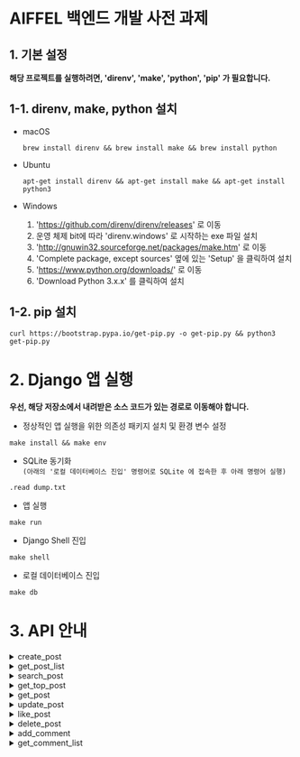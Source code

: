 # AIFFEL 백엔드 개발 사전 과제

## 1. 기본 설정

**해당 프로젝트를 실행하려면, 'direnv', 'make', 'python', 'pip' 가 필요합니다.**

## 1-1. direnv, make, python 설치

- macOS
    ```
    brew install direnv && brew install make && brew install python
    ```

- Ubuntu
    ```
    apt-get install direnv && apt-get install make && apt-get install python3
    ```

- Windows
    1. 'https://github.com/direnv/direnv/releases' 로 이동
    2. 운영 체제 bit에 따라 'direnv.windows' 로 시작하는 exe 파일 설치
    3. 'http://gnuwin32.sourceforge.net/packages/make.htm' 로 이동
    4. 'Complete package, except sources' 옆에 있는 'Setup' 을 클릭하여 설치
    5. 'https://www.python.org/downloads/' 로 이동
    6. 'Download Python 3.x.x' 를 클릭하여 설치

## 1-2. pip 설치

```
curl https://bootstrap.pypa.io/get-pip.py -o get-pip.py && python3 get-pip.py
```

# 2. Django 앱 실행

**우선, 해당 저장소에서 내려받은 소스 코드가 있는 경로로 이동해야 합니다.**

- 정상적인 앱 실행을 위한 의존성 패키지 설치 및 환경 변수 설정

```
make install && make env
```

- SQLite 동기화  
  `(아래의 '로컬 데이터베이스 진입' 명령어로 SQLite 에 접속한 후 아래 명령어 실행)`

```
.read dump.txt
```

- 앱 실행

```
make run
```

- Django Shell 진입

```
make shell
```

- 로컬 데이터베이스 진입

```
make db
```

# 3. API 안내

<details><summary>create_post</summary>

```
질문(게시글) 생성 요청을 받아, 처리하는 엔드포인트입니다.
```

- URL(endpoint)

```
/service/post/create/
```

- Method

```
POST
```

- URL Params

```
None
```

- Request Header

```
Authorization: <token from signin response>
```

- Sample Call

```
curl  -XGET "http://localhost:8000/service/post/create/" \
      -X "POST" \
      -H "Authorization: eyJ0eXAiOiJKV1QiLCJhbGciOiJIUzI1NiJ9.eyJ1c2VyX2lkIjoxfQ.7LCrddETrRL6H7JcXYigQORpm5559EJOmPknKwrILF4" \
      -d "{ \
          \"title\" : \"curl 요청으로 생성된 게시글입니다.\", \
          \"content\" : \"curl 요청으로 생성된 게시글의 본문 내용입니다.\" \
      }"
```

- Success Response

```
code = 201
body = {"message": "successfully created post."}
```

- Error Response

```
> case 1

code = 400
body = {"message": "this method is not allowed."}

> case 2

code = 401
body = {"message": "token is not valid."}

> case 3

code = 400
body = {"message": "there is problem with the request body."}

> case 4

code = 400
body = {"message": "'title' is not provided."}

> case 5

code = 400
body = {"message": "'content' is not provided."}
```

</details>

<details><summary>get_post_list</summary>

```
질문(게시글) 목록 확인 요청을 받아, 처리하는 엔드포인트입니다.
```

- URL(endpoint)

```
/service/posts/
```

- Method

```
GET
```

- URL Params

```
None
```

- Request Header

```
None
```

- Sample Call

```
echo "$(curl -XGET "http://localhost:8000/service/posts/")"
```

- Success Response

```
code = 200
body = {
  "posts": [
    {
      "id": <게시글 pk>,
      "title": <게시글 제목>,
      "created_at": <게시글 작성일>,
      "author_id": <작성자 pk>,
      "author_nickname": <작성자 닉네임>,
      "likes": <좋아요 수>,
      "comments": <댓글 수>
    },
    ...
  ]
}
```

- Error Response

```
> case 1

code = 400
body = {"message": "this method is not allowed."}
```

</details>

<details><summary>search_post</summary>

```
질문(게시글) 검색 요청을 받아, 처리하는 엔드포인트입니다.
```

- URL(endpoint)

```
/service/post/search/
```

- Method

```
POST
```

- URL Params

```
None
```

- Request Header

```
None
```

- Sample Call

```
echo "$(curl  -XGET "http://localhost:8000/service/post/search/" \
      -X "POST" \
      -d "{ \
          \"type\" : \"title\", \
          \"keyword\" : \"curl 요청\" \
      }"
)"
```

- Success Response

```
code = 200
body = {
  "posts": [
    {
      "id": <게시글 pk>,
      "title": <게시글 제목>,
      "created_at": <게시글 작성일>,
      "author_id": <작성자 pk>,
      "author_nickname": <작성자 닉네임>,
      "likes": <좋아요 수>,
      "comments": <댓글 수>
    },
    ...
  ]
}
```

- Error Response

```
> case 1

code = 400
body = {"message": "this method is not allowed."}

> case 2

code = 400
body = {"message": "there is problem with the request body."}

> case 3

code = 400
body = {"message": "'type' is not provided."}

> case 4

code = 400
body = {"message": "'keyword' is not provided."}

> case 5

code = 400
body = {"message": "this search type is not supported."}
```

</details>

<details><summary>get_top_post</summary>

```
이번 달(조회 시점 기준) 의 최고 인기 질문(게시글) 에 대한 요청을 받아, 처리하는 엔드포인트입니다.
```

- URL(endpoint)

```
/service/post/top/
```

- Method

```
GET
```

- URL Params

```
None
```

- Request Header

```
None
```

- Sample Call

```
echo "$(curl  -XGET "http://localhost:8000/service/post/top/")"
```

- Success Response

```
code = 200
body = {
  "post": {
    "id": <게시글 pk>,
    "title": <게시글 제목>,
    "created_at": <게시글 작성일>,
    "updated_at": <게시글 수정일>,
    "author_id": <작성자 pk>,
    "author_nickname": <작성자 닉네임>,
    "likes": <좋아요 수>,
    "comments": <댓글 수>,
    "month": <집계 기준 달>
  }
}
```

- Error Response

```
> case 1

code = 400
body = {"message": "this method is not allowed."}
```

</details>


<details><summary>get_post</summary>

```
질문(게시글) 확인 요청을 받아, 처리하는 엔드포인트입니다.
```

- URL(endpoint)

```
/service/post/:post_id
```

- Method

```
GET
```

- URL Params

```
> required

post_id=[integer]
```

- Request Header

```
None
```

- Sample Call

```
echo "$(curl -XGET "http://localhost:8000/service/post/1")"
```

- Success Response

```
code = 200
body = {
  "post": {
    "id": <게시글 pk>,
    "title": <게시글 제목>,
    "content": <게시글 내용>,
    "created_at": <게시글 작성일>,
    "updated_at": <게시글 수정일>,
    "author_id": <작성자 pk>,
    "author_nickname": <작성자 닉네임>,
    "likes": <좋아요 수>
  }
}
```

- Error Response

```
> case 1

code = 400
body = {"message": "this method is not allowed."}

> case 2

code = 404
body = {"message": "post does not exist."}
```

</details>

<details><summary>update_post</summary>

```
질문(게시글) 수정 요청을 받아, 처리하는 엔드포인트입니다.
```

- URL(endpoint)

```
/service/post/update/
```

- Method

```
POST
```

- URL Params

```
None
```

- Request Header

```
Authorization: <token from signin response>
```

- Sample Call

```
curl  -XGET "http://localhost:8000/service/post/update/" \
      -X "POST" \
      -H "Authorization: eyJ0eXAiOiJKV1QiLCJhbGciOiJIUzI1NiJ9.eyJ1c2VyX2lkIjoxfQ.7LCrddETrRL6H7JcXYigQORpm5559EJOmPknKwrILF4" \
      -d "{ \
          \"id\" : 7, \
          \"title\" : \"curl 요청으로 수정된 게시글입니다.\", \
          \"content\" : \"curl 요청으로 수정된 게시글의 본문 내용입니다.\" \
      }"
```

- Success Response

```
code = 200
body = {"message": "successfully updated post."}
```

- Error Response

```
> case 1

code = 400
body = {"message": "this method is not allowed."}

> case 2

code = 401
body = {"message": "token is not valid."}

> case 3

code = 400
body = {"message": "there is problem with the request body."}

> case 4

code = 400
body = {"message": "'id' is not provided."}

> case 5

code = 400
body = {"message": "'title' is not provided."}

> case 6

code = 400
body = {"message": "'content' is not provided."}

> case 7

code = 403
body = {"message": "this user can not update this post."}
```

</details>

<details><summary>like_post</summary>

```
질문(게시글) 에 대한 좋아요 표시 요청을 받아, 처리하는 엔드포인트입니다.
```

- URL(endpoint)

```
/service/post/like/:post_id
```

- Method

```
PUT
```

- URL Params

```
> required

post_id=[integer]
```

- Request Header

```
Authorization: <token from signin response>
```

- Sample Call

```
curl  -XGET "http://localhost:8000/service/post/like/1" \
      -X "PUT" \
      -H "Authorization: eyJ0eXAiOiJKV1QiLCJhbGciOiJIUzI1NiJ9.eyJ1c2VyX2lkIjoxfQ.7LCrddETrRL6H7JcXYigQORpm5559EJOmPknKwrILF4"
```

- Success Response

```
code = 200
body = {"message": "liked the post."} or {"message": "unliked the post."}
```

- Error Response

```
> case 1

code = 400
body = {"message": "this method is not allowed."}

> case 2

code = 401
body = {"message": "token is not valid."}

> case 3

code = 404
body = {"message": "post does not exist."}
```

</details>

<details><summary>delete_post</summary>

```
질문(게시글) 삭제 요청을 받아, 처리하는 엔드포인트입니다.
```

- URL(endpoint)

```
/service/post/delete/:post_id
```

- Method

```
DELETE
```

- URL Params

```
> required

post_id=[integer]
```

- Request Header

```
Authorization: <token from signin response>
```

- Sample Call

```
curl  -XGET "http://localhost:8000/service/post/delete/7" \
      -X "DELETE" \
      -H "Authorization: eyJ0eXAiOiJKV1QiLCJhbGciOiJIUzI1NiJ9.eyJ1c2VyX2lkIjoxfQ.7LCrddETrRL6H7JcXYigQORpm5559EJOmPknKwrILF4"
```

- Success Response

```
code = 200
body = {"message": "successfully deleted post."}
```

- Error Response

```
> case 1

code = 400
body = {"message": "this method is not allowed."}

> case 2

code = 401
body = {"message": "token is not valid."}

> case 3

code = 400
body = {"message": "this user can not delete this post."}
```

</details>

<details><summary>add_comment</summary>

```
질문(게시글) 에 대한 댓글 생성 요청을 받아, 처리하는 엔드포인트입니다.
```

- URL(endpoint)

```
/service/comment/add/
```

- Method

```
POST
```

- URL Params

```
None
```

- Request Header

```
Authorization: <token from signin response>
```

- Sample Call

```
curl  -XGET "http://localhost:8000/service/comment/add/" \
      -X "POST" \
      -H "Authorization: eyJ0eXAiOiJKV1QiLCJhbGciOiJIUzI1NiJ9.eyJ1c2VyX2lkIjoxfQ.7LCrddETrRL6H7JcXYigQORpm5559EJOmPknKwrILF4" \
      -d "{ \
          \"post_id\" : 2, \
          \"content\" : \"curl 요청으로 생성된 댓글 내용입니다.\" \
      }"
```

- Success Response

```
code = 200
body = {"message": "successfully added comment."}
```

- Error Response

```
> case 1

code = 400
body = {"message": "this method is not allowed."}

> case 2

code = 401
body = {"message": "token is not valid."}

> case 3

code = 400
body = {"message": "there is problem with the request body."}

> case 4

code = 400
body = {"message": "'post_id' is not provided."}

> case 5

code = 400
body = {"message": "'content' is not provided."}

> case 6

code = 404
body = {"message": "post does not exist."}
```

</details>

<details><summary>get_comment_list</summary>

```
질문(게시글) 에 대한 댓글 목록 확인 요청을 받아, 처리하는 엔드포인트입니다.
```

- URL(endpoint)

```
/service/comments/:post_id
```

- Method

```
GET
```

- URL Params

```
> required

post_id=[integer]
```

- Request Header

```
None
```

- Sample Call

```
echo "$(curl  -XGET "http://localhost:8000/service/comments/1")"
```

- Success Response

```
code = 200
body = {
  "comments": [
    {
      "id": <댓글 pk>,
      "content": <댓글 내용>,
      "created_at": <댓글 작성일>,
      "updated_at": <댓글 수정일>,
      "author_id": <작성자 pk>,
      "author_nickname": <작성자 닉네임>,
      "likes": <좋아요 수>,
    },
    ...
  ]
}
```

- Error Response

```
> case 1

code = 400
body = {"message": "this method is not allowed."}
```

</details>
